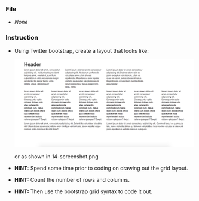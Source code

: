 ### File

* *None*

### Instruction

* Using Twitter bootstrap, create a layout that looks like:

  ![text-layout activity design](Images/text-layout.png)

  or as shown in 14-screenshot.png

* **HINT:** Spend some time prior to coding on drawing out the grid layout.

* **HINT:** Count the number of rows and columns.

* **HINT:** Then use the bootstrap grid syntax to code it out.
